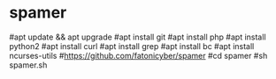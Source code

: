 # spamer
#apt update && apt upgrade
#apt install git
#apt install php
#apt install python2
#apt install curl
#apt install grep
#apt install bc 
#apt install ncurses-utils
#https://github.com/fatonicyber/spamer
#cd spamer
#sh spamer.sh
